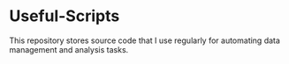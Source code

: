 # Useful-Scripts
This repository stores source code that I use regularly for automating data management and analysis tasks.
